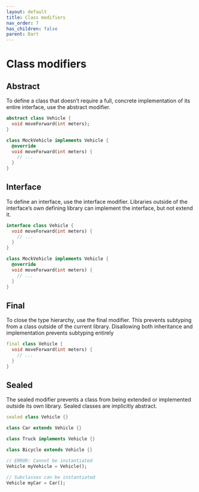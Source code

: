 ```yaml
---
layout: default
title: Class modifiers
nav_order: 7
has_children: false
parent: Dart
---
```


# Class modifiers

## Abstract
To define a class that doesn’t require a full, concrete implementation of its entire interface, use the abstract modifier.
```dart
abstract class Vehicle {
  void moveForward(int meters);
}

class MockVehicle implements Vehicle {
  @override
  void moveForward(int meters) {
    // ...
  }
}
```

## Interface
To define an interface, use the interface modifier. Libraries outside of the interface’s own defining library can implement the interface, but not extend it.
```dart
interface class Vehicle {
  void moveForward(int meters) {
    // ...
  }
}

class MockVehicle implements Vehicle {
  @override
  void moveForward(int meters) {
    // ...
  }
}
```

## Final
To close the type hierarchy, use the final modifier. This prevents subtyping from a class outside of the current library. Disallowing both inheritance and implementation prevents subtyping entirely
```dart
final class Vehicle {
  void moveForward(int meters) {
    // ...
  }
}
```

## Sealed
The sealed modifier prevents a class from being extended or implemented outside its own library. Sealed classes are implicitly abstract.
```dart
sealed class Vehicle {}

class Car extends Vehicle {}

class Truck implements Vehicle {}

class Bicycle extends Vehicle {}

// ERROR: Cannot be instantiated
Vehicle myVehicle = Vehicle();

// Subclasses can be instantiated
Vehicle myCar = Car();
```
